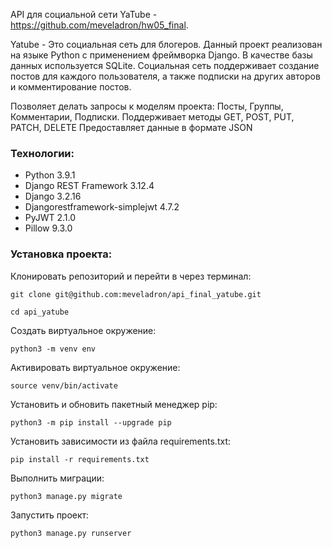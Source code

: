 API для социальной сети YaTube - https://github.com/meveladron/hw05_final.

Yatube - Это социальная сеть для блогеров. Данный проект реализован на языке
Python с применением фреймворка Django. В качестве базы данных используется SQLite.
Социальная сеть поддерживает создание постов для каждого пользователя, а также подписки
на других авторов и комментирование постов.

Позволяет делать запросы к моделям проекта: Посты, Группы, Комментарии, Подписки.
Поддерживает методы GET, POST, PUT, PATCH, DELETE
Предоставляет данные в формате JSON

### Технологии:
- Python 3.9.1
- Django REST Framework 3.12.4
- Django 3.2.16
- Djangorestframework-simplejwt 4.7.2
- PyJWT 2.1.0
- Pillow 9.3.0


### Установка проекта:

Клонировать репозиторий и перейти в через терминал:

```
git clone git@github.com:meveladron/api_final_yatube.git
```

```
cd api_yatube
```

Cоздать виртуальное окружение:

```
python3 -m venv env
```

Активировать виртуальное окружение:

```
source venv/bin/activate
```

Установить и обновить пакетный менеджер pip:

```
python3 -m pip install --upgrade pip
```

Установить зависимости из файла requirements.txt:

```
pip install -r requirements.txt
```

Выполнить миграции:

```
python3 manage.py migrate
```

Запустить проект:

```
python3 manage.py runserver
```
